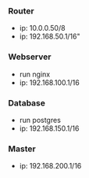 ### Router
- ip: 10.0.0.50/8
- ip: 192.168.50.1/16"

### Webserver
- run nginx
- ip: 192.168.100.1/16

### Database
- run postgres
- ip: 192.168.150.1/16

### Master
- ip: 192.168.200.1/16